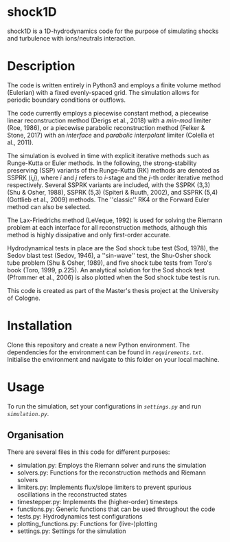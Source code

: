 # shock1D
shock1D is a 1D-hydrodynamics code for the purpose of simulating shocks and turbulence with ions/neutrals interaction.

# Description
The code is written entirely in Python3 and employs a finite volume method (Eulerian) with a fixed evenly-spaced grid. The simulation allows for periodic boundary conditions or outflows.

The code currently employs a piecewise constant method, a piecewise linear reconstruction method (Derigs et al., 2018) with a *min-mod* limiter (Roe, 1986), or a piecewise parabolic reconstruction method (Felker & Stone, 2017) with an *interface* and *parabolic interpolant* limiter (Colella et al., 2011).

The simulation is evolved in time with explicit iterative methods such as Runge-Kutta or Euler methods. In the following, the strong-stability preserving (SSP) variants of the Runge-Kutta (RK) methods are denoted as SSPRK (*i*,*j*), where *i* and *j* refers to *i*-stage and the *j*-th order iterative method respectively. Several SSPRK variants are included, with the SSPRK (3,3) (Shu & Osher, 1988), SSPRK (5,3) (Spiteri & Ruuth, 2002), and SSPRK (5,4) (Gottlieb et al., 2009) methods. The ''classic'' RK4 or the Forward Euler method can also be selected.

The Lax-Friedrichs method (LeVeque, 1992) is used for solving the Riemann problem at each interface for all reconstruction methods, although this method is highly dissipative and only first-order accurate.

Hydrodynamical tests in place are the Sod shock tube test (Sod, 1978), the Sedov blast test (Sedov, 1946), a ''sin-wave'' test, the Shu-Osher shock tube problem (Shu & Osher, 1989), and five shock tube tests from Toro's book (Toro, 1999, p.225). An analytical solution for the Sod shock test (Pfrommer et al., 2006) is also plotted when the Sod shock tube test is run.

This code is created as part of the Master's thesis project at the University of Cologne.

# Installation
Clone this repository and create a new Python environment. The dependencies for the environment can be found in *`requirements.txt`*. Initialise the environment and navigate to this folder on your local machine.

# Usage
To run the simulation, set your configurations in *`settings.py`* and run *`simulation.py`*.

## Organisation
There are several files in this code for different purposes:

- simulation.py: Employs the Riemann solver and runs the simulation
- solvers.py: Functions for the reconstruction methods and Riemann solvers
- limiters.py: Implements flux/slope limiters to prevent spurious oscillations in the reconstructed states
- timestepper.py: Implements the (higher-order) timesteps
- functions.py: Generic functions that can be used throughout the code
- tests.py: Hydrodynamics test configurations
- plotting_functions.py: Functions for (live-)plotting
- settings.py: Settings for the simulation
